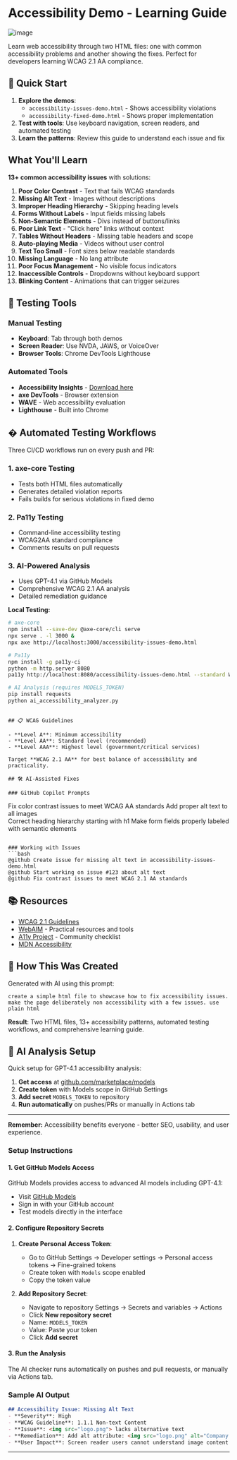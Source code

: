 # Accessibility Demo - Learning Guide

![image](image.png)

Learn web accessibility through two HTML files: one with common accessibility problems and another showing the fixes. Perfect for developers learning WCAG 2.1 AA compliance.

## 🚀 Quick Start

1. **Explore the demos**:
   - `accessibility-issues-demo.html` - Shows accessibility violations
   - `accessibility-fixed-demo.html` - Shows proper implementation
2. **Test with tools**: Use keyboard navigation, screen readers, and automated testing
3. **Learn the patterns**: Review this guide to understand each issue and fix

## What You'll Learn

**13+ common accessibility issues** with solutions:

1. **Poor Color Contrast** - Text that fails WCAG standards
2. **Missing Alt Text** - Images without descriptions
3. **Improper Heading Hierarchy** - Skipping heading levels
4. **Forms Without Labels** - Input fields missing labels
5. **Non-Semantic Elements** - Divs instead of buttons/links
6. **Poor Link Text** - "Click here" links without context
7. **Tables Without Headers** - Missing table headers and scope
8. **Auto-playing Media** - Videos without user control
9. **Text Too Small** - Font sizes below readable standards
10. **Missing Language** - No lang attribute
11. **Poor Focus Management** - No visible focus indicators
12. **Inaccessible Controls** - Dropdowns without keyboard support
13. **Blinking Content** - Animations that can trigger seizures

## 🧪 Testing Tools

### Manual Testing
- **Keyboard**: Tab through both demos
- **Screen Reader**: Use NVDA, JAWS, or VoiceOver
- **Browser Tools**: Chrome DevTools Lighthouse

### Automated Tools
- **Accessibility Insights** - [Download here](https://accessibilityinsights.io/downloads)
- **axe DevTools** - Browser extension
- **WAVE** - Web accessibility evaluation
- **Lighthouse** - Built into Chrome

## � Automated Testing Workflows

Three CI/CD workflows run on every push and PR:

### 1. axe-core Testing
- Tests both HTML files automatically
- Generates detailed violation reports
- Fails builds for serious violations in fixed demo

### 2. Pa11y Testing  
- Command-line accessibility testing
- WCAG2AA standard compliance
- Comments results on pull requests

### 3. AI-Powered Analysis
- Uses GPT-4.1 via GitHub Models
- Comprehensive WCAG 2.1 AA analysis
- Detailed remediation guidance

**Local Testing:**
```bash
# axe-core
npm install --save-dev @axe-core/cli serve
npx serve . -l 3000 &
npx axe http://localhost:3000/accessibility-issues-demo.html

# Pa11y
npm install -g pa11y-ci
python -m http.server 8080
pa11y http://localhost:8080/accessibility-issues-demo.html --standard WCAG2AA

# AI Analysis (requires MODELS_TOKEN)
pip install requests
python ai_accessibility_analyzer.py
```

```

## 📋 WCAG Guidelines

- **Level A**: Minimum accessibility
- **Level AA**: Standard level (recommended)  
- **Level AAA**: Highest level (government/critical services)

Target **WCAG 2.1 AA** for best balance of accessibility and practicality.

## 🛠️ AI-Assisted Fixes

### GitHub Copilot Prompts
```
Fix color contrast issues to meet WCAG AA standards
Add proper alt text to all images  
Correct heading hierarchy starting with h1
Make form fields properly labeled with semantic elements
```

### Working with Issues
```bash
@github Create issue for missing alt text in accessibility-issues-demo.html
@github Start working on issue #123 about alt text
@github Fix contrast issues to meet WCAG 2.1 AA standards
```

## 📚 Resources

- [WCAG 2.1 Guidelines](https://www.w3.org/WAI/WCAG21/quickref/)
- [WebAIM](https://webaim.org/) - Practical resources and tools
- [A11y Project](https://www.a11yproject.com/) - Community checklist
- [MDN Accessibility](https://developer.mozilla.org/en-US/docs/Web/Accessibility)

## 🤖 How This Was Created

Generated with AI using this prompt:
```
create a simple html file to showcase how to fix accessibility issues. make the page deliberately non accessibility with a few issues. use plain html
```

**Result**: Two HTML files, 13+ accessibility patterns, automated testing workflows, and comprehensive learning guide.

## 🤖 AI Analysis Setup

Quick setup for GPT-4.1 accessibility analysis:

1. **Get access** at [github.com/marketplace/models](https://github.com/marketplace/models)
2. **Create token** with Models scope in GitHub Settings  
3. **Add secret** `MODELS_TOKEN` to repository
4. **Run automatically** on pushes/PRs or manually in Actions tab

---

**Remember:** Accessibility benefits everyone - better SEO, usability, and user experience.

### Setup Instructions

#### 1. Get GitHub Models Access
GitHub Models provides access to advanced AI models including GPT-4.1:
- Visit [GitHub Models](https://github.com/marketplace/models)
- Sign in with your GitHub account
- Test models directly in the interface

#### 2. Configure Repository Secrets
1. **Create Personal Access Token**:
   - Go to GitHub Settings → Developer settings → Personal access tokens → Fine-grained tokens
   - Create token with `Models` scope enabled
   - Copy the token value

2. **Add Repository Secret**:
   - Navigate to repository Settings → Secrets and variables → Actions
   - Click **New repository secret**
   - Name: `MODELS_TOKEN`
   - Value: Paste your token
   - Click **Add secret**

#### 3. Run the Analysis
The AI checker runs automatically on pushes and pull requests, or manually via Actions tab.

### Sample AI Output
```markdown
## Accessibility Issue: Missing Alt Text
- **Severity**: High
- **WCAG Guideline**: 1.1.1 Non-text Content
- **Issue**: <img src="logo.png"> lacks alternative text
- **Remediation**: Add alt attribute: <img src="logo.png" alt="Company Logo">
- **User Impact**: Screen reader users cannot understand image content
```

---
